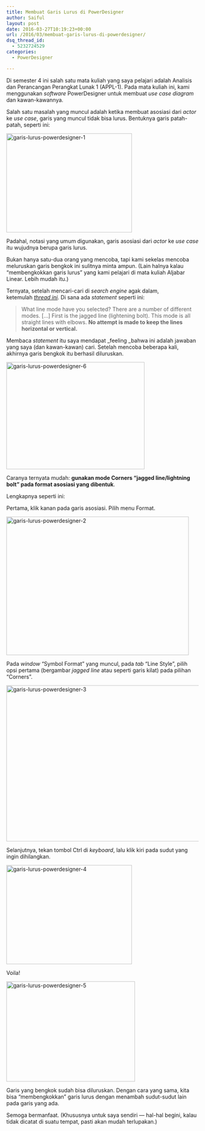 ```yaml
---
title: Membuat Garis Lurus di PowerDesigner
author: Saiful
layout: post
date: 2016-03-27T10:19:23+00:00
url: /2016/03/membuat-garis-lurus-di-powerdesigner/
dsq_thread_id:
  - 5232724529
categories:
  - PowerDesigner

---
```

Di semester 4 ini salah satu mata kuliah yang saya pelajari adalah Analisis dan Perancangan Perangkat Lunak 1 (APPL-1). Pada mata kuliah ini, kami menggunakan _software_ PowerDesigner untuk membuat _use case diagram_ dan kawan-kawannya.

Salah satu masalah yang muncul adalah ketika membuat asosiasi dari _actor_ ke _use case_, garis yang muncul tidak bisa lurus. Bentuknya garis patah-patah, seperti ini:

<img class="alignnone size-full wp-image-107 aligncenter" src="https://saiful.web.id/blog/wp-content/uploads/2016/03/garis-lurus-powerdesigner-1.png" alt="garis-lurus-powerdesigner-1" width="329" height="259" srcset="https://saiful.web.id/blog/wp-content/uploads/2016/03/garis-lurus-powerdesigner-1.png 329w, https://saiful.web.id/blog/wp-content/uploads/2016/03/garis-lurus-powerdesigner-1-300x236.png 300w" sizes="(max-width: 329px) 85vw, 329px" />

Padahal, notasi yang umum digunakan, garis asosiasi dari _actor_ ke _use case_ itu wujudnya berupa garis lurus.

<!--more-->Bukan hanya satu-dua orang yang mencoba, tapi kami sekelas mencoba meluruskan garis bengkok ini sulitnya minta ampun. (Lain halnya kalau &#8220;membengkokkan garis lurus&#8221; yang kami pelajari di mata kuliah Aljabar Linear. Lebih mudah itu.)

Ternyata, setelah mencari-cari di _search engine_ agak dalam, ketemulah _[thread ini][1]_. Di sana ada _statement_ seperti ini:

> What line mode have you selected? There are a number of different modes. [&#8230;] First is the jagged line (lightening bolt). This mode is all straight lines with elbows. **No attempt is made to keep the lines horizontal or vertical.**

Membaca _statement_ itu saya mendapat _feeling _bahwa ini adalah jawaban yang saya (dan kawan-kawan) cari. Setelah mencoba beberapa kali, akhirnya garis bengkok itu berhasil diluruskan.

<img class="alignnone size-full wp-image-112 aligncenter" src="https://saiful.web.id/blog/wp-content/uploads/2016/03/garis-lurus-powerdesigner-6.png" alt="garis-lurus-powerdesigner-6" width="362" height="280" srcset="https://saiful.web.id/blog/wp-content/uploads/2016/03/garis-lurus-powerdesigner-6.png 362w, https://saiful.web.id/blog/wp-content/uploads/2016/03/garis-lurus-powerdesigner-6-300x232.png 300w" sizes="(max-width: 362px) 85vw, 362px" />

Caranya ternyata mudah: **gunakan mode Corners &#8220;jagged line/lightning bolt&#8221; pada format asosiasi yang dibentuk**.

Lengkapnya seperti ini:

Pertama, klik kanan pada garis asosiasi. Pilih menu Format.

<img class="alignnone size-full wp-image-108 aligncenter" src="https://saiful.web.id/blog/wp-content/uploads/2016/03/garis-lurus-powerdesigner-2.png" alt="garis-lurus-powerdesigner-2" width="478" height="362" srcset="https://saiful.web.id/blog/wp-content/uploads/2016/03/garis-lurus-powerdesigner-2.png 478w, https://saiful.web.id/blog/wp-content/uploads/2016/03/garis-lurus-powerdesigner-2-300x227.png 300w" sizes="(max-width: 478px) 85vw, 478px" />

Pada _window_ &#8220;Symbol Format&#8221; yang muncul, pada _tab_ &#8220;Line Style&#8221;, pilih opsi pertama (bergambar _jagged line_ atau seperti garis kilat) pada pilihan &#8220;Corners&#8221;.

<img class="alignnone size-full wp-image-109 aligncenter" src="https://saiful.web.id/blog/wp-content/uploads/2016/03/garis-lurus-powerdesigner-3.png" alt="garis-lurus-powerdesigner-3" width="580" height="408" srcset="https://saiful.web.id/blog/wp-content/uploads/2016/03/garis-lurus-powerdesigner-3.png 580w, https://saiful.web.id/blog/wp-content/uploads/2016/03/garis-lurus-powerdesigner-3-300x211.png 300w" sizes="(max-width: 580px) 85vw, 580px" />

Selanjutnya, tekan tombol Ctrl di _keyboard_, lalu klik kiri pada sudut yang ingin dihilangkan.

<img class="alignnone size-full wp-image-110 aligncenter" src="https://saiful.web.id/blog/wp-content/uploads/2016/03/garis-lurus-powerdesigner-4.png" alt="garis-lurus-powerdesigner-4" width="329" height="259" srcset="https://saiful.web.id/blog/wp-content/uploads/2016/03/garis-lurus-powerdesigner-4.png 329w, https://saiful.web.id/blog/wp-content/uploads/2016/03/garis-lurus-powerdesigner-4-300x236.png 300w" sizes="(max-width: 329px) 85vw, 329px" />

Voila!

<img class="alignnone size-full wp-image-111 aligncenter" src="https://saiful.web.id/blog/wp-content/uploads/2016/03/garis-lurus-powerdesigner-5.png" alt="garis-lurus-powerdesigner-5" width="337" height="262" srcset="https://saiful.web.id/blog/wp-content/uploads/2016/03/garis-lurus-powerdesigner-5.png 337w, https://saiful.web.id/blog/wp-content/uploads/2016/03/garis-lurus-powerdesigner-5-300x233.png 300w" sizes="(max-width: 337px) 85vw, 337px" />

Garis yang bengkok sudah bisa diluruskan. Dengan cara yang sama, kita bisa &#8220;membengkokkan&#8221; garis lurus dengan menambah sudut-sudut lain pada garis yang ada.

Semoga bermanfaat. (Khususnya untuk saya sendiri — hal-hal begini, kalau tidak dicatat di suatu tempat, pasti akan mudah terlupakan.)

 [1]: http://codeverge.com/sybase.powerdesigner.general/lines-with-angles/832901